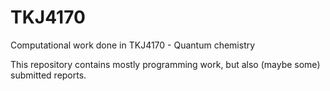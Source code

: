 # TKJ4170
Computational work done in TKJ4170 - Quantum chemistry

This repository contains mostly programming work, but also (maybe some) submitted reports.
